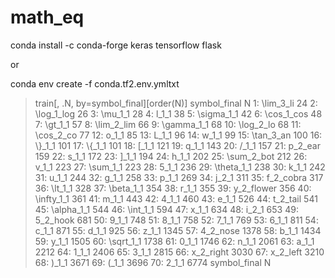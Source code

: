 # math_eq
conda install -c conda-forge keras tensorflow flask

or

conda env create -f conda.tf2.env.ymltxt 


> train[, .N, by=symbol_final][order(N)]
    symbol_final    N
 1:   \\lim_3_li   24
 2:  \\log_1_log   26
 3:     \\mu_1_1   28
 4:        l_1_1   38
 5:  \\sigma_1_1   42
 6:  \\cos_1_cos   48
 7:     \\gt_1_1   57
 8:  \\lim_2_lim   66
 9:  \\gamma_1_1   68
10:   \\log_2_lo   68
11:   \\cos_2_co   77
12:        o_1_1   85
13:        L_1_1   96
14:        w_1_1   99
15:   \\tan_3_an  100
16:      \\}_1_1  101
17:      \\{_1_1  101
18:        [_1_1  121
19:        q_1_1  143
20:        /_1_1  157
21:      p_2_ear  159
22:        s_1_1  172
23:        ]_1_1  194
24:        h_1_1  202
25:  \\sum_2_bot  212
26:        v_1_1  223
27:    \\sum_1_1  223
28:        5_1_1  236
29:  \\theta_1_1  238
30:        k_1_1  242
31:        u_1_1  244
32:        g_1_1  258
33:        p_1_1  269
34:        j_2_1  311
35:    f_2_cobra  317
36:     \\lt_1_1  328
37:   \\beta_1_1  354
38:        r_1_1  355
39:   y_2_flower  356
40:  \\infty_1_1  361
41:        m_1_1  443
42:        4_1_1  460
43:        e_1_1  526
44:     t_2_tail  541
45:  \\alpha_1_1  544
46:    \\int_1_1  594
47:        x_1_1  634
48:        i_2_1  653
49:     5_2_hook  681
50:        9_1_1  748
51:        8_1_1  758
52:        7_1_1  769
53:        6_1_1  811
54:        c_1_1  871
55:        d_1_1  925
56:        z_1_1 1345
57:     4_2_nose 1378
58:        b_1_1 1434
59:        y_1_1 1505
60:   \\sqrt_1_1 1738
61:        0_1_1 1746
62:        n_1_1 2061
63:        a_1_1 2212
64:        1_1_1 2406
65:        3_1_1 2815
66:    x_2_right 3030
67:     x_2_left 3210
68:        )_1_1 3671
69:        (_1_1 3696
70:        2_1_1 6774
    symbol_final    N
    
